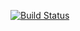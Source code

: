 [![Build Status](https://travis-ci.org/fritzm/dlx.svg?branch=master)](https://travis-ci.org/fritzm/dlx)
